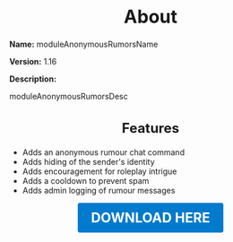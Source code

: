 <h1 style="text-align:center; font-size:2rem; font-weight:bold;">About</h1>

**Name:**
moduleAnonymousRumorsName

**Version:**
1.16

**Description:**

moduleAnonymousRumorsDesc

<h2 style="text-align:center; font-size:1.5rem; font-weight:bold;">Features</h2>

- Adds an anonymous rumour chat command
- Adds hiding of the sender's identity
- Adds encouragement for roleplay intrigue
- Adds a cooldown to prevent spam
- Adds admin logging of rumour messages





<p align="center"><a href="https://github.com/LiliaFramework/Modules/raw/refs/heads/gh-pages/rumour.zip" style="display:inline-block;padding:12px 24px;font-size:1.5rem;font-weight:bold;text-decoration:none;color:#fff;background-color:var(--md-primary-fg-color,#007acc);border-radius:4px;">DOWNLOAD HERE</a></p>